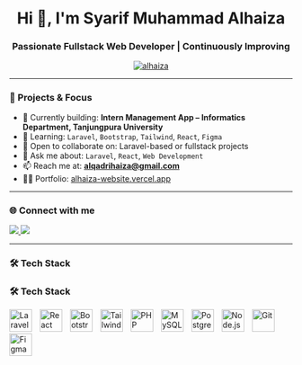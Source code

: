 <h1 align="center">Hi 👋, I'm Syarif Muhammad Alhaiza</h1>
<h3 align="center">Passionate Fullstack Web Developer | Continuously Improving</h3>

<p align="center">
  <a href="https://alhaiza-website.vercel.app" target="_blank">
    <img src="https://komarev.com/ghpvc/?username=alhaiza&label=Visitors&color=0e75b6&style=flat" alt="alhaiza" />
  </a>
</p>

---

### 🔧 Projects & Focus

- 🔭 Currently building: **Intern Management App – Informatics Department, Tanjungpura University**  
- 🌱 Learning: `Laravel`, `Bootstrap`, `Tailwind`, `React`, `Figma`
- 👯 Open to collaborate on: Laravel-based or fullstack projects  
- 💬 Ask me about: `Laravel`, `React`, `Web Development`  
- 📫 Reach me at: **alqadrihaiza@gmail.com**  
- 👨‍💻 Portfolio: [alhaiza-website.vercel.app](https://alhaiza-website.vercel.app)

---

### 🌐 Connect with me
<p align="left">
  <a href="https://linkedin.com/in/alhaiza" target="_blank">
    <img src="https://img.shields.io/badge/LinkedIn-%230077B5?style=for-the-badge&logo=linkedin&logoColor=white" />
  </a>
  <a href="https://instagram.com/alhaiza_" target="_blank">
    <img src="https://img.shields.io/badge/Instagram-%23E4405F?style=for-the-badge&logo=instagram&logoColor=white" />
  </a>
</p>

---

### 🛠️ Tech Stack
<h3 align="left">🛠️ Tech Stack</h3>
<p align="left">
  <!-- Laravel PNG fallback -->
  <img src="https://upload.wikimedia.org/wikipedia/commons/9/9a/Laravel.svg" alt="Laravel" width="40" style="margin-right: 10px;" />
  
  <!-- React -->
  <img src="https://cdn.jsdelivr.net/gh/devicons/devicon/icons/react/react-original.svg" alt="React" width="40" style="margin-right: 10px;" />
  
  <!-- Bootstrap -->
  <img src="https://cdn.jsdelivr.net/gh/devicons/devicon/icons/bootstrap/bootstrap-plain.svg" alt="Bootstrap" width="40" style="margin-right: 10px;" />
  
  <!-- Tailwind PNG fallback -->
  <img src="https://upload.wikimedia.org/wikipedia/commons/d/d5/Tailwind_CSS_Logo.svg" alt="TailwindCSS" width="40" style="margin-right: 10px;" />
  
  <!-- PHP -->
  <img src="https://cdn.jsdelivr.net/gh/devicons/devicon/icons/php/php-original.svg" alt="PHP" width="40" style="margin-right: 10px;" />
  
  <!-- MySQL -->
  <img src="https://cdn.jsdelivr.net/gh/devicons/devicon/icons/mysql/mysql-original.svg" alt="MySQL" width="40" style="margin-right: 10px;" />
  
  <!-- PostgreSQL -->
  <img src="https://cdn.jsdelivr.net/gh/devicons/devicon/icons/postgresql/postgresql-original.svg" alt="PostgreSQL" width="40" style="margin-right: 10px;" />
  
  <!-- Node.js -->
  <img src="https://cdn.jsdelivr.net/gh/devicons/devicon/icons/nodejs/nodejs-original.svg" alt="Node.js" width="40" style="margin-right: 10px;" />
  
  <!-- Git -->
  <img src="https://cdn.jsdelivr.net/gh/devicons/devicon/icons/git/git-original.svg" alt="Git" width="40" style="margin-right: 10px;" />
  
  <!-- Figma -->
  <img src="https://cdn.jsdelivr.net/gh/devicons/devicon/icons/figma/figma-original.svg" alt="Figma" width="40" style="margin-right: 10px;" />
</p>

